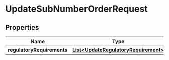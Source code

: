 

# UpdateSubNumberOrderRequest


## Properties

| Name | Type | Description | Notes |
|------------ | ------------- | ------------- | -------------|
|**regulatoryRequirements** | [**List&lt;UpdateRegulatoryRequirement&gt;**](UpdateRegulatoryRequirement.md) |  |  [optional] |



